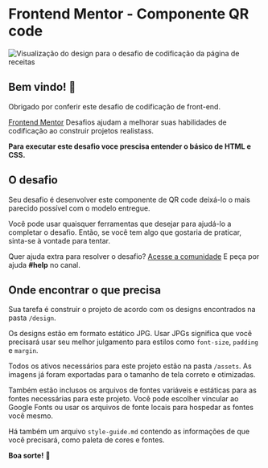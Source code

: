 # Frontend Mentor - Componente QR code

![Visualização do design para o desafio de codificação da página de receitas](./design/desktop-preview.jpg)

## Bem vindo! 👋

Obrigado por conferir este desafio de codificação de front-end.

[Frontend Mentor](https://www.frontendmentor.io) Desafios ajudam a melhorar suas habilidades de codificação ao construir projetos realistass.

**Para executar este desafio voce prescisa entender o básico de HTML e CSS.**

## O desafio

Seu desafio é desenvolver este componente de QR code deixá-lo o mais parecido possível com o modelo entregue.

Você pode usar quaisquer ferramentas que desejar para ajudá-lo a completar o desafio. Então, se você tem algo que gostaria de praticar, sinta-se à vontade para tentar.

Quer ajuda extra para resolver o desafio? [Acesse a comunidade](https://www.frontendmentor.io/community) E peça por ajuda **#help** no canal.

## Onde encontrar o que precisa

Sua tarefa é construir o projeto de acordo com os designs encontrados na pasta `/design`.

Os designs estão em formato estático JPG. Usar JPGs significa que você precisará usar seu melhor julgamento para estilos como `font-size`, `padding` e `margin`.

Todos os ativos necessários para este projeto estão na pasta `/assets`. As imagens já foram exportadas para o tamanho de tela correto e otimizadas.

Também estão inclusos os arquivos de fontes variáveis e estáticas para as fontes necessárias para este projeto. Você pode escolher vincular ao Google Fonts ou usar os arquivos de fonte locais para hospedar as fontes você mesmo.

Há também um arquivo `style-guide.md` contendo as informações de que você precisará, como paleta de cores e fontes.


**Boa sorte!** 🚀